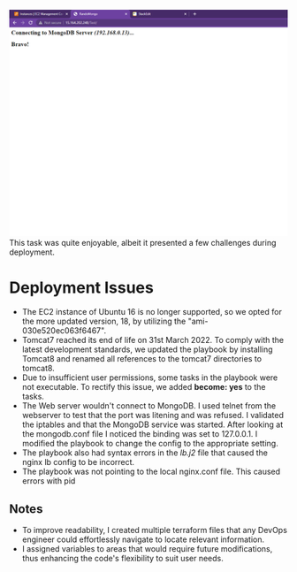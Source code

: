 ![success](https://github.com/gorillatechrepo/AKAssignment/blob/main/Success.PNG)
This task was quite enjoyable, albeit it presented a few challenges during deployment.

# Deployment Issues

-   The EC2 instance of Ubuntu 16 is no longer supported, so we opted for the more updated version, 18, by utilizing the "ami-030e520ec063f6467".
-   Tomcat7 reached its end of life on 31st March 2022. To comply with the latest development standards, we updated the playbook by installing Tomcat8 and renamed all references to the tomcat7 directories to tomcat8.
-   Due to insufficient user permissions, some tasks in the playbook were not executable. To rectify this issue, we added **become: yes** to the tasks.
- The Web server wouldn't connect to MongoDB. I used telnet from the webserver to test that the port was litening and was refused. I validated the iptables and that the MongoDB service was started. After looking at the mongodb.conf file I noticed the binding was set to 127.0.0.1. I modified the playbook to change the config to the appropriate setting.
- The playbook also had syntax errors in the *lb.j2* file that caused the nginx lb config to be incorrect.
- The playbook was not pointing to the local nginx.conf file. This caused errors with pid



## Notes

-   To improve readability, I created multiple terraform files that any DevOps engineer could effortlessly navigate to locate relevant information.
-   I assigned variables to areas that would require future modifications, thus enhancing the code's flexibility to suit user needs.
